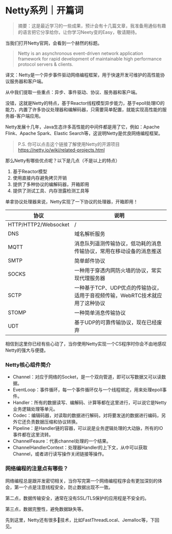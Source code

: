 
# Netty系列｜开篇词



> 摘要：这是最近学习的一些成果，预计会有十几篇文章，我准备用通俗有趣的语言把它分享给你，让你学习Neety变的Easy，敬请期待。

当我们打开Netty官网，会看到一个赫然的标题。

> Netty is an asynchronous event-driven network application framework for rapid development of maintainable high performance protocol servers & clients.

译文：Netty是一个异步事件驱动网络编程框架，用于快速开发可维护的高性能协议服务器和客户端。

从中我们提取一些重点：异步、事件驱动、协议、服务器和客户端。

没错，这就是Netty的特点，基于Reactor线程模型异步能力，基于epoll处理IO的能力，内置了许多协议处理器和编解码器，只需要简单配置，就能实现高性能的服务器-客户端应用。

Netty发展十几年，Java生态许多高性能的中间件都是用了它，例如：Apache Flink、Apache Spark、Elastic Search等，这说明Netty是优良网络编程框架。

> P.S. 你可以点击这个链接了解使用Netty的开源项目 https://netty.io/wiki/related-projects.html



那么Netty有哪些优点呢？以下是几点（不是以上的特点）

1. 基于Reactor模型
2. 使用直接内存避免拷贝开销
3. 提供了多种协议的编解码器，开箱即用
4. 提供了测试工具、内存泄露检测工具等



单拿协议处理器来说，Netty实现了一下协议的处理器，开箱即用！

| 协议                 | 说明                                                         |
| -------------------- | ------------------------------------------------------------ |
| HTTP/HTTP2/Websocket | /                                                            |
| DNS                  | 域名解析服务                                                 |
| MQTT                 | 消息队列遥测传输协议，低功耗的消息传输协议，常用在移动设备的消息推送 |
| SMTP                 | 简单邮件协议                                                 |
| SOCKS                | 一种用于穿透内网防火墙的协议，常实现代理服务器               |
| SCTP                 | 一种基于TCP、UDP优点的传输协议，适用于音视频传输，WebRTC技术就应用了这种协议 |
| STOMP                | 一种简单消息传输协议                                         |
| UDT                  | 基于UDP的可靠传输协议，现在已经废弃                          |



相信到这里你已经有些心动了，当你使用Netty实现一个CS程序时你会不由地感叹Netty的强大与便捷。



### Netty核心组件简介

* Channel：对应于网络的Socket，是一个双向管道，即可以写数据又可以读数据。
* EventLoop：事件循环，每一个事件循环仅与一个线程绑定，用来处理epoll事件。
* Handler：所有的数据读写、编解码、计算等都在这里进行，可以说它是Netty业务逻辑处理等单元。
* Codec：编辑码器，对读取的数据进行解码，对将要发送的数据进行编码，另外它还负责数据压缩和协议转换。
* Pipeline：是Handler链的容器，可以说是业务逻辑处理的大动脉，所有的IO事件都在这里流转。
* ChannelFeaure：代表channel处理的一个结果。
* ChannelHandlerContext：处理器Handler的上下文，从中可以获取Channel，或者进行读写操作关闭链接等操作。



### 网络编程的注意点有哪些？

网络编程总是跟并发密切相关，当你写完第一个网络编程程序会有更加深刻的体会，第一个点是注意线程安全，防止数据出现不一致。

第二点，数据传输安全，通常在没有SSL/TLS保护的应用程是不安全的。

第三点，数据完整性，避免数据缺失等。



先到这里，Netty还有很多🐂技术，比如FastThreadLocal、Jemalloc等，下回见。